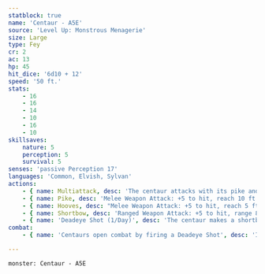 ```yaml
---
statblock: true
name: 'Centaur - A5E'
source: 'Level Up: Monstrous Menagerie'
size: Large
type: Fey
cr: 2
ac: 13
hp: 45
hit_dice: '6d10 + 12'
speed: '50 ft.'
stats:
    - 16
    - 16
    - 14
    - 10
    - 16
    - 10
skillsaves:
    nature: 5
    perception: 5
    survival: 5
senses: 'passive Perception 17'
languages: 'Common, Elvish, Sylvan'
actions:
    - { name: Multiattack, desc: 'The centaur attacks with its pike and its hooves.' }
    - { name: Pike, desc: 'Melee Weapon Attack: +5 to hit, reach 10 ft., one target. Hit: 8 (1d10 + 3) piercing damage.' }
    - { name: Hooves, desc: "Melee Weapon Attack: +5 to hit, reach 5 ft., one target. Hit: 8 (2d4 + 3) bludgeoning damage. If this attack deals damage, the centaur's movement doesn't provoke opportunity attacks from the target for the rest of the centaur's turn." }
    - { name: Shortbow, desc: 'Ranged Weapon Attack: +5 to hit, range 80/320 ft., one target. Hit: 10 (2d6 + 3) piercing damage.' }
    - { name: 'Deadeye Shot (1/Day)', desc: 'The centaur makes a shortbow attack with advantage.' }
combat:
    - { name: 'Centaurs open combat by firing a Deadeye Shot', desc: 'If their enemies have weak ranged options, the centaurs continue to use their shortbows from a distance. Otherwise, they gallop into battle, attack with their pikes and hooves, and gallop out again. They try to avoid ending their turn next to a foe. They retreat if half their number fall.' }

---
```

```statblock
monster: Centaur - A5E
```
